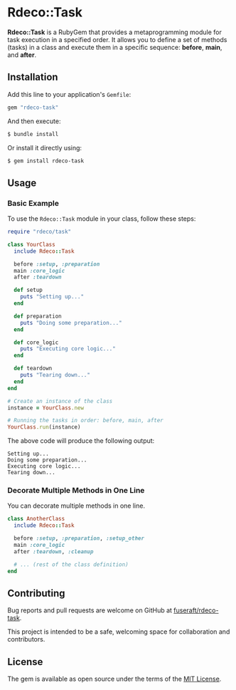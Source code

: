 # Rdeco::Task

**Rdeco::Task** is a RubyGem that provides a metaprogramming module for task execution in a specified order. It allows you to define a set of methods (tasks) in a class and execute them in a specific sequence: **before**, **main**, and **after**.

## Installation

Add this line to your application's `Gemfile`:

```ruby
gem "rdeco-task"
```

And then execute:

```bash
$ bundle install
```

Or install it directly using:

```bash
$ gem install rdeco-task
```

## Usage

### Basic Example

To use the `Rdeco::Task` module in your class, follow these steps:

```ruby
require "rdeco/task"

class YourClass
  include Rdeco::Task

  before :setup, :preparation
  main :core_logic
  after :teardown

  def setup
    puts "Setting up..."
  end

  def preparation
    puts "Doing some preparation..."
  end

  def core_logic
    puts "Executing core logic..."
  end

  def teardown
    puts "Tearing down..."
  end
end

# Create an instance of the class
instance = YourClass.new

# Running the tasks in order: before, main, after
YourClass.run(instance)
```

The above code will produce the following output:

```
Setting up...
Doing some preparation...
Executing core logic...
Tearing down...
```

### Decorate Multiple Methods in One Line

You can decorate multiple methods in one line.

```ruby
class AnotherClass
  include Rdeco::Task

  before :setup, :preparation, :setup_other
  main :core_logic
  after :teardown, :cleanup

  # ... (rest of the class definition)
end
```

## Contributing

Bug reports and pull requests are welcome on GitHub at [fuseraft/rdeco-task](https://github.com/fuseraft/rdeco-task). 

This project is intended to be a safe, welcoming space for collaboration and contributors.

## License

The gem is available as open source under the terms of the [MIT License](https://opensource.org/licenses/MIT).